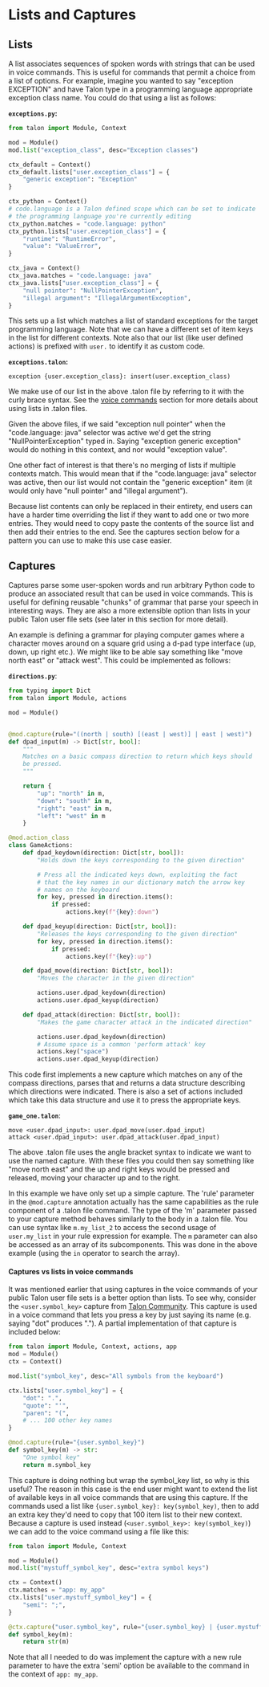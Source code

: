 # Lists and Captures

## Lists

A list associates sequences of spoken words with strings that can be used in voice commands. This is useful for commands that permit a choice from a list of options. For example, imagine you wanted to say "exception EXCEPTION" and have Talon type in a programming language appropriate exception class name. You could do that using a list as follows:

**`exceptions.py`:**

```python
from talon import Module, Context

mod = Module()
mod.list("exception_class", desc="Exception classes")

ctx_default = Context()
ctx_default.lists["user.exception_class"] = {
    "generic exception": "Exception"
}

ctx_python = Context()
# code.language is a Talon defined scope which can be set to indicate
# the programming language you're currently editing
ctx_python.matches = "code.language: python"
ctx_python.lists["user.exception_class"] = {
    "runtime": "RuntimeError",
    "value": "ValueError",
}

ctx_java = Context()
ctx_java.matches = "code.language: java"
ctx_java.lists["user.exception_class"] = {
    "null pointer": "NullPointerException",
    "illegal argument": "IllegalArgumentException",
}
```

This sets up a list which matches a list of standard exceptions for the target programming language. Note that we can have a different set of item keys in the list for different contexts. Note also that our list (like user defined actions) is prefixed with `user.` to identify it as custom code.

**`exceptions.talon`:**

```config
exception {user.exception_class}: insert(user.exception_class)
```

We make use of our list in the above .talon file by referring to it with the curly brace syntax. See the [voice commands](#voice-commands) section for more details about using lists in .talon files.

Given the above files, if we said "exception null pointer" when the "code.language: java" selector was active we'd get the string "NullPointerException" typed in. Saying "exception generic exception" would do nothing in this context, and nor would "exception value".

One other fact of interest is that there's no merging of lists if multiple contexts match. This would mean that if the "code.language: java" selector was active, then our list would not contain the "generic exception" item (it would only have "null pointer" and "illegal argument").

Because list contents can only be replaced in their entirety, end users can have a harder time overriding the list if they want to add one or two more entries. They would need to copy paste the contents of the source list and then add their entries to the end. See the captures section below for a pattern you can use to make this use case easier.

## Captures

Captures parse some user-spoken words and run arbitrary Python code to produce an associated result that can be used in voice commands. This is useful for defining reusable "chunks" of grammar that parse your speech in interesting ways. They are also a more extensible option than lists in your public Talon user file sets (see later in this section for more detail).

An example is defining a grammar for playing computer games where a character moves around on a square grid using a d-pad type interface (up, down, up right etc.). We might like to be able say something like "move north east" or "attack west". This could be implemented as follows:

**`directions.py`**:

```python
from typing import Dict
from talon import Module, actions

mod = Module()


@mod.capture(rule="((north | south) [(east | west)] | east | west)")
def dpad_input(m) -> Dict[str, bool]:
    """
    Matches on a basic compass direction to return which keys should
    be pressed.
    """

    return {
        "up": "north" in m,
        "down": "south" in m,
        "right": "east" in m,
        "left": "west" in m
    }

@mod.action_class
class GameActions:
    def dpad_keydown(direction: Dict[str, bool]):
        "Holds down the keys corresponding to the given direction"

        # Press all the indicated keys down, exploiting the fact
        # that the key names in our dictionary match the arrow key
        # names on the keyboard
        for key, pressed in direction.items():
            if pressed:
                actions.key(f"{key}:down")

    def dpad_keyup(direction: Dict[str, bool]):
        "Releases the keys corresponding to the given direction"
        for key, pressed in direction.items():
            if pressed:
                actions.key(f"{key}:up")

    def dpad_move(direction: Dict[str, bool]):
        "Moves the character in the given direction"

        actions.user.dpad_keydown(direction)
        actions.user.dpad_keyup(direction)

    def dpad_attack(direction: Dict[str, bool]):
        "Makes the game character attack in the indicated direction"

        actions.user.dpad_keydown(direction)
        # Assume space is a common 'perform attack' key
        actions.key("space")
        actions.user.dpad_keyup(direction)
```

This code first implements a new capture which matches on any of the compass directions, parses that and returns a data structure describing which directions were indicated. There is also a set of actions included which take this data structure and use it to press the appropriate keys.

**`game_one.talon`**:

```config
move <user.dpad_input>: user.dpad_move(user.dpad_input)
attack <user.dpad_input>: user.dpad_attack(user.dpad_input)
```

The above .talon file uses the angle bracket syntax to indicate we want to use the named capture. With these files you could then say something like "move north east" and the up and right keys would be pressed and released, moving your character up and to the right.

In this example we have only set up a simple capture. The 'rule' parameter in the `@mod.capture` annotation actually has the same capabilities as the rule component of a .talon file command. The type of the 'm' parameter passed to your capture method behaves similarly to the body in a .talon file. You can use syntax like `m.my_list_2` to access the second usage of `user.my_list` in your rule expression for example. The `m` parameter can also be accessed as an array of its subcomponents. This was done in the above example (using the `in` operator to search the array).

#### Captures vs lists in voice commands

It was mentioned earlier that using captures in the voice commands of your public Talon user file sets is a better option than lists. To see why, consider the `<user.symbol_key>` capture from [Talon Community](https://github.com/talonhub/community). This capture is used in a voice command that lets you press a key by just saying its name (e.g. saying "dot" produces "."). A partial implementation of that capture is included below:

```python
from talon import Module, Context, actions, app
mod = Module()
ctx = Context()

mod.list("symbol_key", desc="All symbols from the keyboard")

ctx.lists["user.symbol_key"] = {
    "dot": ".",
    "quote": "'",
    "paren": "(",
    # ... 100 other key names
}

@mod.capture(rule="{user.symbol_key}")
def symbol_key(m) -> str:
    "One symbol key"
    return m.symbol_key
```

This capture is doing nothing but wrap the symbol_key list, so why is this useful? The reason in this case is the end user might want to extend the list of available keys in all voice commands that are using this capture. If the commands used a list like `{user.symbol_key}: key(symbol_key)`, then to add an extra key they'd need to copy that 100 item list to their new context. Because a capture is used instead (`<user.symbol_key>: key(symbol_key)`) we can add to the voice command using a file like this:

```python
from talon import Module, Context

mod = Module()
mod.list("mystuff_symbol_key", desc="extra symbol keys")

ctx = Context()
ctx.matches = "app: my_app"
ctx.lists["user.mystuff_symbol_key"] = {
    "semi": ";",
}

@ctx.capture("user.symbol_key", rule="{user.symbol_key} | {user.mystuff_symbol_key}")
def symbol_key(m):
    return str(m)
```

Note that all I needed to do was implement the capture with a new rule parameter to have the extra 'semi' option be available to the command in the context of `app: my_app`.
